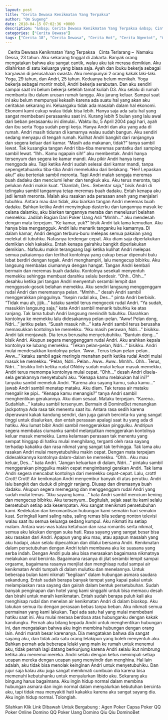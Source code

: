 ```yaml
---
layout: post
title: "Cerita Dewasa Kenikmatan Yang Terpaksa"
author: "Om Sugeng"
date: 2018-04-15 07:02:36 +0000
description: "&nbsp; Cerita Dewasa Kenikmatan Yang Terpaksa &nbsp; Cinta Terlarang &#8211;\u00a0 Namaku Dessa, 23 tahun. Aku sekarang tinggal di Jakarta. Banyak orang mengatakan bahwa aku sangat cantik, walau aku tak m..."
categories: ["Cerita Dewasa"]
tags: ["Cerita 18", "Cerita Dewasa", "Cerita Hot", "Cerita Ngentot", "Cerita Sedarah", "Cerita Seks"]
---
```



&nbsp;
Cerita Dewasa Kenikmatan Yang Terpaksa
&nbsp;
Cinta Terlarang &#8211;  Namaku Dessa, 23 tahun. Aku sekarang tinggal di Jakarta. Banyak orang mengatakan bahwa aku sangat cantik, walau aku tak merasa demikian. Aku dilahirkan di satu keluarga yang biasa saja. Ayah dan ibuku bekerja sebagai karyawan di perusahaan swasta. Aku mempunyai 2 orang kakak laki-laki. Yoga, 29 tahun, dan Andri, 25 tahun. Keduanya belum menikah. Yoga bekerja sebagai montir mobil, Andri bekerja serabutan. Dan aku sendiri sampai saat ini belum bekerja setelah tamat kuliah D3.
Aku selalu di rumah membantu ibu dalam urusan rumah tangga. Aku jarang keluar. Sampai saat ini aku belum mempunyai kekasih karena ada suatu hal yang akan aku ceritakan sekarang ini. Keluargaku tidak ada masalah dalam hal ekonomi. Ekonomi kami cukup walau tidak bisa lebih. Hanya saja ada satu hal yang sangat membebani perasaanku saat ini. Kurang lebih 5 bulan yang lalu awal dari beban perasaanku ini dimulai..
Waktu itu, 5 April 2004 pagi hari, ayah dan ibu serta Yoga sudah pergi kerja. Hanya Andri dan aku yang ada di rumah. Andri masih tiduran di kamarnya walau sudah bangun. Aku sendiri sedang menyapu di tengah rumah. Kulihat Andri bangkit dari ranjangnya dan segera keluar dari kamar.
“Masih ada makanan, tidak?” tanya sambil lewat.
Tak kusangka tangan Andri tiba-tiba meremas pantatku dari samping sambil lewat.
“Ihh.. Kamu ngapain sih!” aku membentak.
Andri hanya tersenyum dan segera ke kamar mandi. Aku pikir Andri hanya iseng menggoda aku. Tapi ketika Andri sudah selesai dari kamar mandi, tanpa sepengetahuanku tiba-tiba Andri memelukku dari belakang.
“Hei! Lepaskan aku!” aku berteriak sambil meronta.
Tapi Andri malah sengaja meremas buah dadaku dan menciumi leher dan tengkuk aku. Aku terus meronta, tapi pelukan Andri makin kuat.
“Diamlah, Des.. Sebentar saja,” bisik Andri di telingaku sambil tangannya tetap meremas buah dadaku.
Entah kenapa aku jadi lemah meronta. Malah aku rasakan ada perasaan aneh yang menjalari tubuhku. Antara mau dan tidak, aku biarkan tangan Andri meremas buah dadaku. Bahkan ketika Andri menyingkap dasterku dan tangannya masuk ke celana dalamku, aku biarkan tangannya meraba dan menelusuri belahan memekku. Jadilah Bagian Dari Poker Uang Asli
“Mmhh…” aku mendesah dengan mata terpejam.
“Ke kamar, yuk?” bisik Andri tak lama kemudian.
Aku hanya bisa mengangguk. Andri lalu menarik tanganku ke kamarnya. Di dalam kamar, Andri dengan terburu-buru melepas semua pakaian yang melekat di tubuhku. Nafasnya terdengar cepat. Aku diam saja diperlakukan demikian oleh kakakku.
Entah kenapa gairahku bangkit diperlakukan demikian.. Nafsuku makin terangsang lagi ketika kulihat Andri melepas semua pakaiannya dan terlihat kontolnya yang cukup besar dipenuhi bulu lebat berdiri dengan tegak.
Andri menghampiri, lalu mengecup bibirku. Aku langsung membalas ciumannya dengan hangat. Tangan Andri kembali bermain dan meremas buah dadaku. Kontolnya sesekali menyentuh memekku sehingga membuat darahku selalu berdesir.
“Ohh.. Ohh…” desahku ketika jari tangan Andri menyentuh serambi lempit dan menggosok-gosok belahan memekku. Aku sendiri langsung menggenggam rudal Andri dan meremasnya pelan.
“Mmhh…” desah Andri sambil menggerakkan pinggulnya.
“Isepin rudal aku, Des…” pinta Andri berbisik.
“Tidak mau ah, jijik…” kataku sambil terus mengocok rudal Andri.
“Ya sudah, masukkin langsung saja,” kata Andri sambil menarik tubuhku ke atas ranjang.
Tak lama tubuh Andri langsung menindih tubuhku. Diarahkan kontolnya ke memekku lalu didesakannya pelan-pelan.
“Aww! Pelan dong, Ndri…” jeritku pelan.
“Susah masuk nih…” kata Andri sambil terus berusaha memasukkan kontolnya ke memekku.
“Aku masih perawan, Ndri…” bisikku.
Andri tak menjawab. Dia terus berusaha menyetubuhiku.
“Bantuin dong…” bisik Andri.
Akupun segera menggenggam rudal Andri. Aku arahkan kepala kontolnya ke lubang memekku.
“Tekan pelan-pelan, Ndri…” bisikku.
Andri mulai mendesakkan kontolnya pelan.
“Aww.. Terus tekan pelan-pelan.. Aww…” kataku sambil agak meringis menahan perih ketika rudal Andri mulai masuk ke memekku.
“Pelan, Ndri.. Pelan.. Aww.. Aww.. Mmhh.. Ohh.. Terus, Ndri…” bisikku lirih ketika rudal ONdriy sudah mulai keluar masuk memekku.
Andri terus memompa kontolnya mulai cepat.
“Ohh…” desah Andri disela-sela gerakannya menyetubuhi aku.
“Kenapa kamu melakukan hal ini?” tanyaku sambil memeluk Andri.
“Karena aku sayang kamu, suka kamu…” jawab Andri sambil menatap mataku.
Aku diam. Tak terasa air mataku mengalir ke pipi..
“Kenapa kamu menangis?” tanya Andri sambil menghentikan gerakannya.
Aku diam sesaat. Mataku terpejam.
“Karena.. Sudahlah…” kataku sambil tersenyum. Bermain di DominoBet menangkan jackpotnya
Ada rasa tak menentu saat itu. Antara rasa sedih karena diperawani kakak kandung sendiri, dan juga gairah bercinta-ku yang sangat tinggi untuk disalurkan, dan entah perasaan apalagi saat itu yang ada di hatiku. Aku lumat bibir Andri sambil menggerakkan pinggulku. Andripun segera membalas ciumanku sambil melanjutkan menggerakan kontolnya keluar masuk memekku.
Lama kelamaan perasaan tak menentu yang sempat hinggap di hatiku mulai menghilang, terganti oleh rasa sayang terhadap kakakku dan rasa nikmat yang sangat tak terhingga. Tak lama aku rasakan Andri mulai menyetubuhiku makin cepat. Dengan mata terpejam didesakkannya kontolnya dalam-dalam ke memekku.
“Ohh.. Aku mau keluar, Des…” kata Andri.
“Jangan keluarkan di dalam, Ndri…” pintaku sambil menggerakan pinggulku makin cepat mengimbangi gerakan Andri.
Tak lama Andri segera mencabut kontolnya dari memekku cepat-cepat. Lalu, crott! Crott! Crott! Air kenikmatan Andri menyembur banyak di atas perutku. Andri lalu bangkit dan duduk di pinggir ranjang. Diusap dan diremasnya buah dadaku. Akupun segera memegang dan menggenggam rudal Andri yang sudah mulai lemas.
“Aku sayang kamu…” kata Andri sambil mencium kening dan mengecup bibirku.
Aku tersenyum.. Begitulah, sejak saat itu kami selalu bersetubuh setiap ada kesempatan. Aku sangat menikmati persetubuhan kami. Kedekatan dan keromantisan hubungan kami semakin hari semakin kuat. Seringkali kami saling raba, saling remas bila sedang nonton televisi walau saat itu semua keluarga sedang kumpul. Aku nikmati itu setiap malam. Antara was-was kalau ketahuan dan rasa romantis serta nikmat, semua aku lakukan dengan suka hati.
Rasa sayang yang sangat besar bisa aku rasakan dari Andri. Apapun yang aku mau, atau apapun masalah yang aku hadapi, akan selalu dipecahkan dan dilalui bersama Andri. Kenikmatan dalam persetubuhan dengan Andri telah membawa aku ke suasana yang serba indah. Dengan Andri pula aku bisa merasakan bagaimana nikmatnya melakukan oral bercinta. Bagaimana rasanya di jilat serambi lempit sampai orgasme, bagaimana rasanya menjilat dan menghisap rudal sampai air kenikmatan Andri tumpah di dalam mulutku dan menelannya.
Untuk beberapa bulan kami nikmati “kegilaan” dalam hubungan asmara saudara sekandung. Entah sudah berapa banyak tempat yang kapai pakai untuk melampiaskan rasa sayang dan gairah dalam bentuk persetubuhan. Sudah banyak penginapan dan hotel yang kami singgahi untuk bisa memacu desah dan birahi untuk meraih kenikmatan. Entah sudah berapa puluh kali aku menghisap rudal dan menelan air kenikmatan Andri di dalam bioskop. Aku lakukan semua itu dengan perasaan bebas tanpa beban. Aku nikmati semua permainan yang kami lakukan.
Tapi ada satu hal yang mulai membebani hatiku saat ini. Aku mulai merasa berdosa atas hubunganku dengan kakak kandungku. Pernah aku bilang kepada Andri untuk menghentikan hubungan ini, dan mengatakan bahwa aku ingin membina hubungan dengan orang lain. Andri marah besar karenanya. Dia mengatakan bahwa dia sangat sayang aku, dan tidak ada satu orang lelakipun yang boleh menyentuh aku.
Bahkan pernah ada beberapa lelaki yang main ke rumah untuk menemui aku, tidak pernah lagi datang berkunjung karena Andri selalu ikut nimbrung ketika aku menemui mereka. Andri selalu dengan ketus menimpali setiap ucapan mereka dengan ucapan yang menyindir dan menghina.
Hal lain adalah, aku tidak bisa menolak keinginan Andri untuk menyetubuhiku. Dan jujur saja kalau aku juga sangat menikmati cumbuan dia karena bisa memenuhi kebutuhanku untuk menyalurkan libido aku. Sekarang aku bingung harus bagaimana. Aku ingin hidup normal dalam membina hubungan asmara dan ingin normal dalam menyalurkan kebutuhan bercinta aku, tapi tidak mau menyakiti hati kakakku karena aku sangat sayang dia. Aku ingin hidup normal. Tolonglah.
&nbsp;

Silahkan Klik Link Dibawah Untuk Bergabung :
Agen Poker
Capsa
Poker QQ
Poker Online
Domino QQ
Poker Uang
Domino Qiu Qiu
DominoBet
